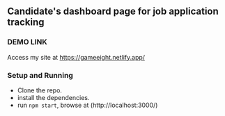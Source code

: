 ## Candidate's dashboard page for job application tracking 

### DEMO LINK

Access my site at https://gameeight.netlify.app/

### Setup and Running

* Clone the repo.
* install the dependencies.
* run `npm start`, browse at (http://localhost:3000/) 


